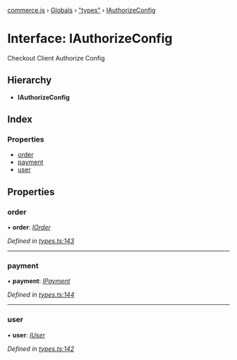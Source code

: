 [commerce.js](../README.md) › [Globals](../globals.md) › ["types"](../modules/_types_.md) › [IAuthorizeConfig](_types_.iauthorizeconfig.md)

# Interface: IAuthorizeConfig

Checkout Client Authorize Config

## Hierarchy

* **IAuthorizeConfig**

## Index

### Properties

* [order](_types_.iauthorizeconfig.md#order)
* [payment](_types_.iauthorizeconfig.md#payment)
* [user](_types_.iauthorizeconfig.md#user)

## Properties

###  order

• **order**: *[IOrder](_types_.iorder.md)*

*Defined in [types.ts:143](https://github.com/shopjs/commerce.js/blob/aa05566/src/types.ts#L143)*

___

###  payment

• **payment**: *[IPayment](_types_.ipayment.md)*

*Defined in [types.ts:144](https://github.com/shopjs/commerce.js/blob/aa05566/src/types.ts#L144)*

___

###  user

• **user**: *[IUser](_types_.iuser.md)*

*Defined in [types.ts:142](https://github.com/shopjs/commerce.js/blob/aa05566/src/types.ts#L142)*
